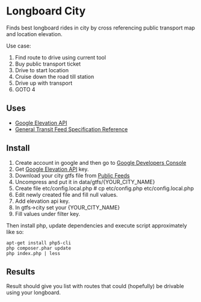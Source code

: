 # Longboard City

Finds best longboard rides in city by cross referencing public transport map and location elevation.

Use case:

1.  Find route to drive using current tool
2.  Buy public transport ticket
3.  Drive to start location
4.  Cruise down the road till station
5.  Drive up with transport
6.  GOTO 4

## Uses

+ [Google Elevation API][1]
+ [General Transit Feed Specification Reference][2]

## Install

1.  Create account in google and then go to [Google Developers Console][4]
2.  Get [Google Elevation API][1] key.
3.  Download your city gtfs file from [Public Feeds][3]
4.  Uncompress and put it in data/gtfs/{YOUR_CITY_NAME}
5.  Create file etc/config.local.php # cp etc/config.php etc/config.local.php
6.  Edit newly created file and fill null values.
  1.  Add elevation api key.
  2.  In gtfs->city set your {YOUR_CITY_NAME}
  3.  Fill values under filter key.

Then install php, update dependencies and execute script approximately like so:

```
apt-get install php5-cli
php composer.phar update
php index.php | less
```

## Results

Result should give you list with routes that could (hopefully) be drivable using your longboard.


[1]: https://developers.google.com/maps/documentation/elevation/
[2]: https://developers.google.com/transit/gtfs/reference
[3]: https://code.google.com/p/googletransitdatafeed/wiki/PublicFeeds
[4]: https://console.developers.google.com/project